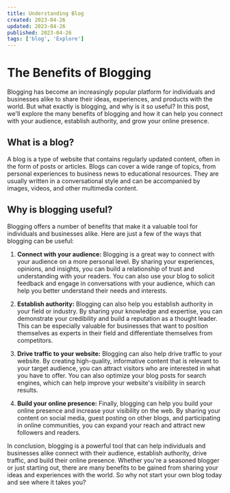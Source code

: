 ```yaml
---
title: Understanding Blog
created: 2023-04-26
updated: 2023-04-26
published: 2023-04-26
tags: ['blog', 'Explore']
---
```


# The Benefits of Blogging

Blogging has become an increasingly popular platform for individuals and businesses alike to share their ideas, experiences, and products with the world. But what exactly is blogging, and why is it so useful? In this post, we'll explore the many benefits of blogging and how it can help you connect with your audience, establish authority, and grow your online presence.

## What is a blog?

A blog is a type of website that contains regularly updated content, often in the form of posts or articles. Blogs can cover a wide range of topics, from personal experiences to business news to educational resources. They are usually written in a conversational style and can be accompanied by images, videos, and other multimedia content.

## Why is blogging useful?

Blogging offers a number of benefits that make it a valuable tool for individuals and businesses alike. Here are just a few of the ways that blogging can be useful:

1. **Connect with your audience:** Blogging is a great way to connect with your audience on a more personal level. By sharing your experiences, opinions, and insights, you can build a relationship of trust and understanding with your readers. You can also use your blog to solicit feedback and engage in conversations with your audience, which can help you better understand their needs and interests.

2. **Establish authority:** Blogging can also help you establish authority in your field or industry. By sharing your knowledge and expertise, you can demonstrate your credibility and build a reputation as a thought leader. This can be especially valuable for businesses that want to position themselves as experts in their field and differentiate themselves from competitors.

3. **Drive traffic to your website:** Blogging can also help drive traffic to your website. By creating high-quality, informative content that is relevant to your target audience, you can attract visitors who are interested in what you have to offer. You can also optimize your blog posts for search engines, which can help improve your website's visibility in search results.

4. **Build your online presence:** Finally, blogging can help you build your online presence and increase your visibility on the web. By sharing your content on social media, guest posting on other blogs, and participating in online communities, you can expand your reach and attract new followers and readers.

In conclusion, blogging is a powerful tool that can help individuals and businesses alike connect with their audience, establish authority, drive traffic, and build their online presence. Whether you're a seasoned blogger or just starting out, there are many benefits to be gained from sharing your ideas and experiences with the world. So why not start your own blog today and see where it takes you?
